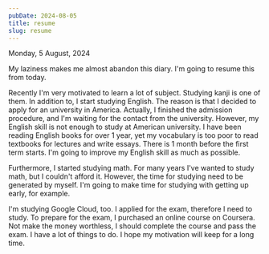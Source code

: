 ```yaml
---
pubDate: 2024-08-05
title: resume
slug: resume
---
```


Monday, 5 August, 2024

My laziness makes me almost abandon this diary. I'm going to resume this from today.

Recently I'm very motivated to learn a lot of subject. Studying kanji is one of them. In addition to, I start studying English. The reason is that I decided to apply for an university in America. Actually, I finished the admission procedure, and I'm waiting for the contact from the university. However, my English skill is not enough to study at American university. I have been reading English books for over 1 year, yet my vocabulary is too poor to read textbooks for lectures and write essays. There is 1 month before the first term starts. I'm going to improve my English skill as much as possible.

Furthermore, I started studying math. For many years I've wanted to study math, but I couldn't afford it. However, the time for studying need to be generated by myself. I'm going to make time for studying with getting up early, for example.

I'm studying Google Cloud, too. I applied for the exam, therefore I need to study. To prepare for the exam, I purchased an online course on Coursera. Not make the money worthless, I should complete the course and pass the exam. I have a lot of things to do. I hope my motivation will keep for a long time.
